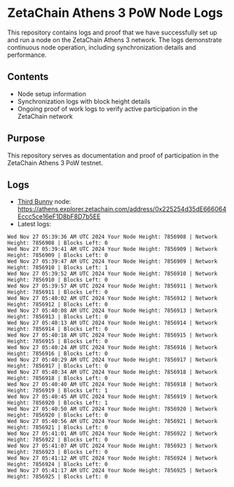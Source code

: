 # ZetaChain Athens 3 PoW Node Logs
This repository contains logs and proof that we have successfully set up and run a node on the ZetaChain Athens 3 network. The logs demonstrate continuous node operation, including synchronization details and performance.

## Contents
- Node setup information
- Synchronization logs with block height details
- Ongoing proof of work logs to verify active participation in the ZetaChain network

## Purpose
This repository serves as documentation and proof of participation in the ZetaChain Athens 3 PoW testnet.

## Logs

- [Third Bunny](https://thirdbunny.xyz/) node: https://athens.explorer.zetachain.com/address/0x225254d35dE666064Eccc5ce16eF1D8bF8D7b5EE
- Latest logs:
```
Wed Nov 27 05:39:36 AM UTC 2024 Your Node Height: 7856908 | Network Height: 7856908 | Blocks Left: 0
Wed Nov 27 05:39:41 AM UTC 2024 Your Node Height: 7856909 | Network Height: 7856909 | Blocks Left: 0
Wed Nov 27 05:39:47 AM UTC 2024 Your Node Height: 7856909 | Network Height: 7856910 | Blocks Left: 1
Wed Nov 27 05:39:52 AM UTC 2024 Your Node Height: 7856910 | Network Height: 7856910 | Blocks Left: 0
Wed Nov 27 05:39:57 AM UTC 2024 Your Node Height: 7856911 | Network Height: 7856911 | Blocks Left: 0
Wed Nov 27 05:40:02 AM UTC 2024 Your Node Height: 7856912 | Network Height: 7856912 | Blocks Left: 0
Wed Nov 27 05:40:08 AM UTC 2024 Your Node Height: 7856913 | Network Height: 7856913 | Blocks Left: 0
Wed Nov 27 05:40:13 AM UTC 2024 Your Node Height: 7856914 | Network Height: 7856914 | Blocks Left: 0
Wed Nov 27 05:40:18 AM UTC 2024 Your Node Height: 7856915 | Network Height: 7856915 | Blocks Left: 0
Wed Nov 27 05:40:24 AM UTC 2024 Your Node Height: 7856916 | Network Height: 7856916 | Blocks Left: 0
Wed Nov 27 05:40:29 AM UTC 2024 Your Node Height: 7856917 | Network Height: 7856917 | Blocks Left: 0
Wed Nov 27 05:40:34 AM UTC 2024 Your Node Height: 7856918 | Network Height: 7856918 | Blocks Left: 0
Wed Nov 27 05:40:40 AM UTC 2024 Your Node Height: 7856918 | Network Height: 7856919 | Blocks Left: 1
Wed Nov 27 05:40:45 AM UTC 2024 Your Node Height: 7856919 | Network Height: 7856920 | Blocks Left: 1
Wed Nov 27 05:40:50 AM UTC 2024 Your Node Height: 7856920 | Network Height: 7856920 | Blocks Left: 0
Wed Nov 27 05:40:56 AM UTC 2024 Your Node Height: 7856921 | Network Height: 7856921 | Blocks Left: 0
Wed Nov 27 05:41:01 AM UTC 2024 Your Node Height: 7856922 | Network Height: 7856922 | Blocks Left: 0
Wed Nov 27 05:41:07 AM UTC 2024 Your Node Height: 7856923 | Network Height: 7856923 | Blocks Left: 0
Wed Nov 27 05:41:12 AM UTC 2024 Your Node Height: 7856924 | Network Height: 7856924 | Blocks Left: 0
Wed Nov 27 05:41:17 AM UTC 2024 Your Node Height: 7856925 | Network Height: 7856925 | Blocks Left: 0
```
